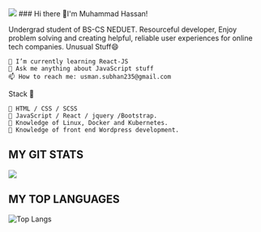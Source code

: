 <img align="centre" src="https://blog.hyperiondev.com/wp-content/uploads/2018/09/Blog-Article-MERN-Stack.jpg"/>
### Hi there 👋I'm Muhammad Hassan!

Undergrad student of BS-CS NEDUET. Resourceful developer, Enjoy problem solving and creating helpful, reliable user experiences for online tech companies.
Unusual Stuff😄

    🌱 I’m currently learning React-JS
    💬 Ask me anything about JavaScript stuff
    📫 How to reach me: usman.subhan235@gmail.com

Stack 📘

    📎 HTML / CSS / SCSS
    📎 JavaScript / React / jquery /Bootstrap.
    📎 Knowledge of Linux, Docker and Kubernetes.
    📎 Knowledge of front end Wordpress development.


## MY GIT STATS
<img align="centre" src="https://github-readme-stats.vercel.app/api?username=MuhammadHassan99&show_icons=true&theme=radical&title_color=8E2DE2&text_color=fff&icon_color=8E2DE2">

## MY TOP LANGUAGES
![Top Langs](https://github-readme-stats.vercel.app/api/top-langs/?username=MuhammadHassan99&theme=radical&title_color=8E2DE2&text_color=fff)
